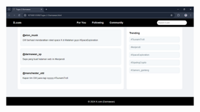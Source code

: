 ![alt text](https://github.com/prajadiputra22/PENGEMBANGAN-APLIKASI-BERBASIS-WEB/blob/main/web.png?raw=true)
